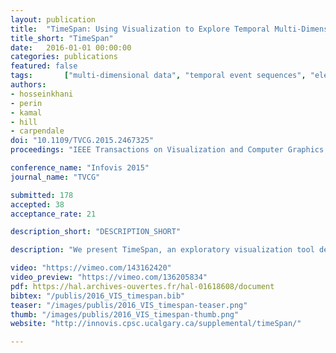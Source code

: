 ```yaml
---
layout: publication
title:  "TimeSpan: Using Visualization to Explore Temporal Multi-Dimensional Data of Stroke Patients"
title_short: "TimeSpan"
date:   2016-01-01 00:00:00
categories: publications
featured: false
tags: 		["multi-dimensional data", "temporal event sequences", "electronic health records", "health", "reordering", "design study", "application"]
authors: 
- hosseinkhani
- perin
- kamal
- hill
- carpendale
doi: "10.1109/TVCG.2015.2467325"
proceedings: "IEEE Transactions on Visualization and Computer Graphics (TVCG / Proc. of Infovis '15). IEEE"

conference_name: "Infovis 2015"
journal_name: "TVCG"

submitted: 178
accepted: 38
acceptance_rate: 21

description_short: "DESCRIPTION_SHORT"

description: "We present TimeSpan, an exploratory visualization tool designed to gain a better understanding of the temporal aspects of the stroke treatment process. Working with stroke experts, we seek to provide a tool to help improve outcomes for stroke victims. Time is of critical importance in the treatment of acute ischemic stroke patients. Every minute that the artery stays blocked, an estimated 1.9 million neurons and 12 km of myelinated axons are destroyed. Consequently, there is a critical need for efficiency of stroke treatment processes. Optimizing time to treatment requires a deep understanding of interval times. Stroke health care professionals must analyze the impact of procedures, events, and patient attributes on time—ultimately, to save lives and improve quality of life after stroke. First, we interviewed eight domain experts, and closely collaborated with two of them to inform the design of TimeSpan. We classify the analytical tasks which a visualization tool should support and extract design goals from the interviews and field observations. Based on these tasks and the understanding gained from the collaboration, we designed TimeSpan, a web-based tool for exploring multi-dimensional and temporal stroke data. We describe how TimeSpan incorporates factors from stacked bar graphs, line charts, histograms, and a matrix visualization to create an interactive hybrid view of temporal data. From feedback collected from domain experts in a focus group session, we reflect on the lessons we learned from abstracting the tasks and iteratively designing TimeSpan."

video: "https://vimeo.com/143162420"
video_preview: "https://vimeo.com/136205834"
pdf: https://hal.archives-ouvertes.fr/hal-01618608/document
bibtex: "/publis/2016_VIS_timespan.bib"
teaser: "/images/publis/2016_VIS_timespan-teaser.png"
thumb: "/images/publis/2016_VIS_timespan-thumb.png"
website: "http://innovis.cpsc.ucalgary.ca/supplemental/timeSpan/"

---
```

